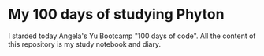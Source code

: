 # My 100 days of studying Phyton

I starded today Angela's Yu Bootcamp "100 days of code". All the content of this repository is my study notebook and diary.

